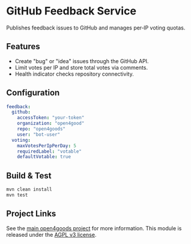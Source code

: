 # GitHub Feedback Service

Publishes feedback issues to GitHub and manages per‑IP voting quotas.

## Features

- Create "bug" or "idea" issues through the GitHub API.
- Limit votes per IP and store total votes via comments.
- Health indicator checks repository connectivity.

## Configuration

```yaml
feedback:
  github:
    accessToken: "your-token"
    organization: "open4good"
    repo: "open4goods"
    user: "bot-user"
  voting:
    maxVotesPerIpPerDay: 5
    requiredLabel: "votable"
    defaultVotable: true
```

## Build & Test

```bash
mvn clean install
mvn test
```

## Project Links

See the [main open4goods project](../../README.md) for more information.
This module is released under the [AGPL v3 license](../../LICENSE).
